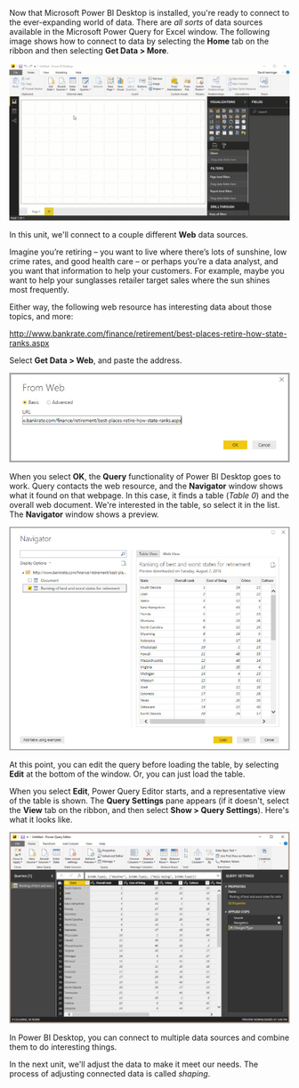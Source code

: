 Now that Microsoft Power BI Desktop is installed, you're ready to connect to the ever-expanding world of data. There are *all sorts* of data sources available in the Microsoft Power Query for Excel window. The following image shows how to connect to data by selecting the **Home** tab on the ribbon and then selecting **Get Data \> More**.

![Get data](../media/TC-DesktopIntro.gif)

In this unit, we'll connect to a couple different **Web** data sources.

Imagine you’re retiring – you want to live where there’s lots of sunshine, low crime rates, and good health care – or perhaps you’re a data analyst, and you want that information to help your customers. For example, maybe you want to help your sunglasses retailer target sales where the sun shines most frequently.

Either way, the following web resource has interesting data about those topics, and more:

<http://www.bankrate.com/finance/retirement/best-places-retire-how-state-ranks.aspx>

Select **Get Data \> Web**, and paste the address.

![Connect to web data](../media/pbid-getdata_01.jpg)

When you select **OK**, the **Query** functionality of Power BI Desktop goes to work. Query contacts the web resource, and the **Navigator** window shows what it found on that webpage. In this case, it finds a table (*Table 0*) and the overall web document. We're interested in the table, so select it in the list. The **Navigator** window shows a preview.

![The Navigator window](../media/pbid-getdata_02.jpg)

At this point, you can edit the query before loading the table, by selecting **Edit** at the bottom of the window. Or, you can just load the table.

When you select **Edit**, Power Query Editor starts, and a representative view of the table is shown. The **Query Settings** pane appears (if it doesn't, select the **View** tab on the ribbon, and then select **Show \> Query Settings**). Here's what it looks like.

![Power Query Editor window](../media/pbid-getdata_03.jpg)

In Power BI Desktop, you can connect to multiple data sources and combine them to do interesting things. 

In the next unit, we'll adjust the data to make it meet our needs. The process of adjusting connected data is called *shaping*.